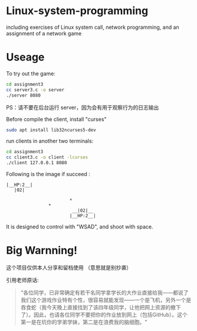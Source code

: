 # Linux-system-programming
including exercises of Linux system call, network programming, and an assignment of a network game

# Useage
To try out the game:

```bash
cd assignment3
cc server3.c -o server
./server 8080
```

PS：请不要在后台运行 server，因为会有用于观察行为的日志输出

Before compile the client, install "curses"

```bash
sudo apt install lib32ncurses5-dev
```

run clients in another two terminals:

```bash
cd assignment3
cc client3.c -o client -lcurses
./client 127.0.0.1 8080
```

Following is the image if succeed :

```
|__HP:2__|
   |02|

                        *
                *
                         __|02|__
                        |__HP:2__|
```
It is designed to control with "WSAD", and shoot with space.

# Big Warnning!

这个项目仅供本人分享和留档使用 （意思就是别抄袭）

引用老师原话:
>"各位同学，已非常确定有若干名同学拿学长的大作业直接给我——都说了我们这个游戏作业特有个性，很容易就能发现——一个是飞机，另外一个是吞食蛇（我今天晚上直接找到了该四年级同学，让他把网上资源的撤下了）。因此，也请各位同学不要把你的作业放到网上（包括GitHub）。这个第一是在坑你的学弟学妹，第二是在浪费我的脑细胞。"  
